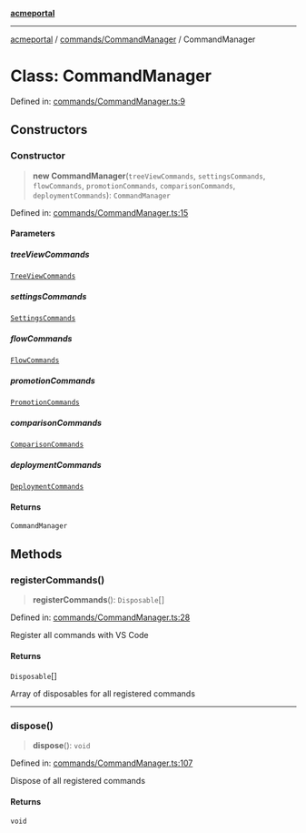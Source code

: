 [**acmeportal**](../../../README.md)

***

[acmeportal](../../../README.md) / [commands/CommandManager](../README.md) / CommandManager

# Class: CommandManager

Defined in: [commands/CommandManager.ts:9](https://github.com/blackwhitehere/acme-portal/blob/main/src/commands/CommandManager.ts#L9)

## Constructors

### Constructor

> **new CommandManager**(`treeViewCommands`, `settingsCommands`, `flowCommands`, `promotionCommands`, `comparisonCommands`, `deploymentCommands`): `CommandManager`

Defined in: [commands/CommandManager.ts:15](https://github.com/blackwhitehere/acme-portal/blob/main/src/commands/CommandManager.ts#L15)

#### Parameters

##### treeViewCommands

[`TreeViewCommands`](../../TreeViewCommands/classes/TreeViewCommands.md)

##### settingsCommands

[`SettingsCommands`](../../SettingsCommands/classes/SettingsCommands.md)

##### flowCommands

[`FlowCommands`](../../FlowCommands/classes/FlowCommands.md)

##### promotionCommands

[`PromotionCommands`](../../PromotionCommands/classes/PromotionCommands.md)

##### comparisonCommands

[`ComparisonCommands`](../../ComparisonCommands/classes/ComparisonCommands.md)

##### deploymentCommands

[`DeploymentCommands`](../../DeploymentCommands/classes/DeploymentCommands.md)

#### Returns

`CommandManager`

## Methods

### registerCommands()

> **registerCommands**(): `Disposable`[]

Defined in: [commands/CommandManager.ts:28](https://github.com/blackwhitehere/acme-portal/blob/main/src/commands/CommandManager.ts#L28)

Register all commands with VS Code

#### Returns

`Disposable`[]

Array of disposables for all registered commands

***

### dispose()

> **dispose**(): `void`

Defined in: [commands/CommandManager.ts:107](https://github.com/blackwhitehere/acme-portal/blob/main/src/commands/CommandManager.ts#L107)

Dispose of all registered commands

#### Returns

`void`
